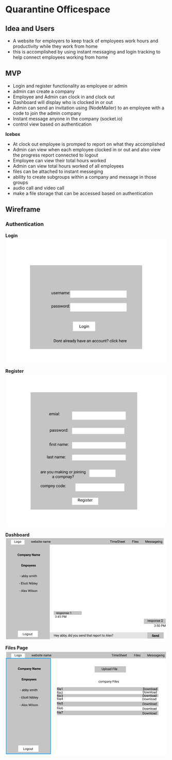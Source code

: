 # Quarantine Officespace

## Idea and Users
- A website for employers to keep track of employees work hours and productivity while they work from home
- this is accomplished by using instant messaging and login tracking to help connect employees working from home

## MVP 
- Login and register functionality as employee or admin
- admin can create a company
- Employee and Admin can clock in and clock out
- Dashboard will display who is clocked in or out
- Admin can send an invitation using (NodeMailer) to an employee with a code to join the admin company
- Instant message anyone in the company (socket.io)
- control view based on authentication

**Icebox**
- At clock out employee is promped to report on what they accomplished
- Admin can view when each employee clocked in or out and also view the progress report connected to logout
- Employee can view their total hours worked
- Admin can view total hours worked of all employees
- files can be attached to instant messeging
- ability to create subgroups within a company and message in those groups
- audio call and video call
- make a file storage that can be accessed based on authentication 

## Wireframe
### Authentication
**Login**
![](images/login.png)

**Register**
![](images/register.png)

**Dashboard**
![](images/dashboard.png)

**Files Page**
![](images/filesPage.png)


